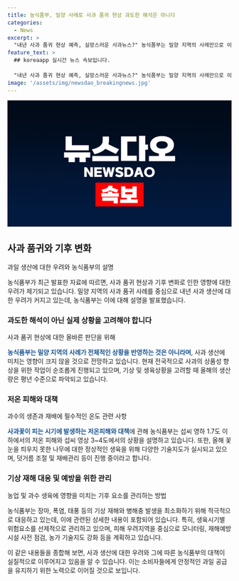```yaml
---
title: 농식품부, 밀양 사례로 사과 품귀 현상 과도한 해석은 아니다
categories:
  - News
excerpt: >
  "내년 사과 품귀 현상 예측, 실망스러운 사과뉴스?" 농식품부는 밀양 지역의 사례만으로 이번 품귀 현상이 전국적인 문제는 아니라고 설명했다. 밀양 지역의 영향은 전체 사과 생산량에 크지 않을 것으로 전망하며, 사과는 현재 전국적으로 생산량이 평년 수준으로 전망되고 있다. 또한, 사과꽃의 저온피해 발생 기준과 꽃눈 피해 극복을 위한 기술지도를 진행하고 있으며, 기상 재해 대응과 병해충 발생을 최소화하기 위해 행정적 노력을 기울이고 있다고 밝혔다.
feature_text: >
  ## koreaapp 실시간 뉴스 속보입니다.

  "내년 사과 품귀 현상 예측, 실망스러운 사과뉴스?" 농식품부는 밀양 지역의 사례만으로 이번 품귀 현상이 전국적인 문제는 아니라고 설명했다. 밀양 지역의 영향은 전체 사과 생산량에 크지 않을 것으로 전망하며, 사과는 현재 전국적으로 생산량이 평년 수준으로 전망되고 있다. 또한, 사과꽃의 저온피해 발생 기준과 꽃눈 피해 극복을 위한 기술지도를 진행하고 있으며, 기상 재해 대응과 병해충 발생을 최소화하기 위해 행정적 노력을 기울이고 있다고 밝혔다.
image: '/assets/img/newsdao_breakingnews.jpg'
---
```


<p><img src="/assets/img/newsdao_breakingnews.jpg" alt="koreaapp 속보" /></p>

<h2 data-ke-size="size26">사과 품귀와 기후 변화</h2>

<p data-ke-size="size16">과일 생산에 대한 우려와 농식품부의 설명</p>

<p>농식품부가 최근 발표한 자료에 따르면, 사과 품귀 현상과 기후 변화로 인한 영향에 대한 우려가 제기되고 있습니다. 밀양 지역의 사과 품귀 사례를 중심으로 내년 사과 생산에 대한 우려가 커지고 있는데, 농식품부는 이에 대해 설명을 발표했습니다.</p>

<h3>과도한 해석이 아닌 실제 상황을 고려해야 합니다</h3>

<p data-ke-size="size16">사과 품귀 현상에 대한 올바른 판단을 위해</p>

<p><b><span style="color: #1a5490;">농식품부는 밀양 지역의 사례가 전체적인 상황을 반영하는 것은 아니라며</span></b>, 사과 생산에 미치는 영향이 크지 않을 것으로 전망하고 있습니다. 현재 전국적으로 사과의 상품성 향상을 위한 작업이 순조롭게 진행되고 있으며, 기상 및 생육상황을 고려할 때 올해의 생산량은 평년 수준으로 파악되고 있습니다.</p>

<h3>저온 피해와 대책</h3>

<p data-ke-size="size16">과수의 생존과 재배에 필수적인 온도 관련 사항</p>

<p><b><span style="color: #1a5490;">사과꽃이 피는 시기에 발생하는 저온피해와 대책</span></b>에 관해 농식품부는 섭씨 영하 1.7도 이하에서의 저온 피해와 섭씨 영상 3~4도에서의 상황을 설명하고 있습니다. 또한, 올해 꽃눈을 틔우지 못한 나무에 대한 정상적인 생육을 위해 다양한 기술지도가 실시되고 있으며, 덧거름 조절 및 재배관리 등이 진행 중이라고 합니다.</p>

<h3>기상 재해 대응 및 예방을 위한 관리</h3>

<p data-ke-size="size16">농업 및 과수 생육에 영향을 미치는 기후 요소를 관리하는 방법</p>

<p>농식품부는 장마, 폭염, 태풍 등의 기상 재해와 병해충 발생을 최소화하기 위해 적극적으로 대응하고 있는데, 이에 관련된 상세한 내용이 포함되어 있습니다. 특히, 생육시기별 위험요소를 선제적으로 관리하고 있으며, 피해 우려지역을 중심으로 모니터링, 재해예방시설 사전 점검, 농가 기술지도 강화 등을 계획하고 있습니다. </p>

<p>이 같은 내용들을 종합해 보면, 사과 생산에 대한 우려와 그에 따른 농식품부의 대책이 실질적으로 이루어지고 있음을 알 수 있습니다. 이는 소비자들에게 안정적인 과일 공급을 유지하기 위한 노력으로 이어질 것으로 보입니다.</p>

<p data-ke-size="size16">&nbsp;</p>

